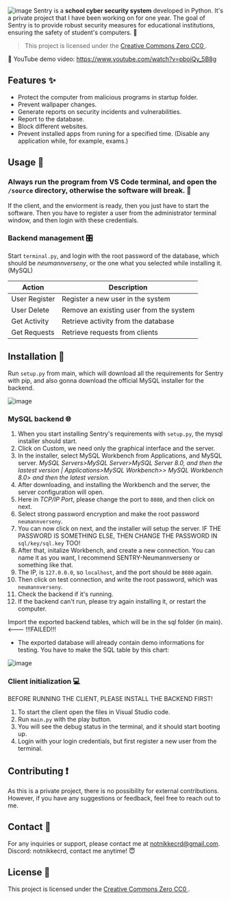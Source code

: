 ![image](https://github.com/nikkeisadev/Sentry/assets/137056695/db78c61d-6be6-434d-b573-08bc29c63726)
Sentry is a **school cyber security system** developed in Python.  It's a private project that I have been working on for one year. The goal of Sentry is to provide robust security measures for educational institutions, ensuring the safety of student's computers. 👾

> This project is licensed under the [Creative Commons Zero CC0 ](LICENSE).

📌 YouTube demo video: 
https://www.youtube.com/watch?v=pboiQy_5B8g

## Features ✨
- Protect the computer from malicious programs in startup folder.
- Prevent wallpaper changes.
- Generate reports on security incidents and vulnerabilities.
- Report to the database.
- Block different websites.
- Prevent installed apps from runing for a specified time. (Disable any application while, for example, exams.)

## Usage 📖
### Always run the program from VS Code terminal, and open the `/source` directory, otherwise the software will break. 📘
If the client, and the enviorment is ready, then you just have to start the software. Then you have to register a user from the administrator terminal window, and then login with these credentials.

### Backend management 🎛
Start `terminal.py`, and login with the root password of the database, which should be *neumannverseny*, or the one what you selected while installing it. (MySQL)

| Action           | Description                               |
|------------------|-------------------------------------------|
| User Register    | Register a new user in the system          |
| User Delete      | Remove an existing user from the system    |
| Get Activity     | Retrieve activity from the database        |
| Get Requests     | Retrieve requests from clients             |


## Installation 👾
Run `setup.py` from main, which will download all the requirements for Sentry with pip, and also gonna download the official MySQL installer for the backend.

![image](https://github.com/nikkeisadev/Sentry/assets/137056695/39515e08-80b8-490c-9d84-c4cd128eb2ea)


### MySQL backend 🌐
1. When you start installing Sentry's requirements with `setup.py`, the mysql installer should start.
2. Click on Custom, we need only the graphical interface and the server.
3. In the installer, select MySQL Workbench from Applications, and MySQL server. *MySQL Servers>MySQL Server>MySQL Server 8.0, and then the lastest version | Applications>MySQL Workbench>> MySQL Workbench 8.0> and then the latest version.*
4. After downloading, and installing the Workbench and the server, the server configuration will open.
5. Here in *TCP/IP Port*, please change the port to `8080`, and then click on next.
6. Select strong password encryption and make the root password `neumannverseny`.
7. You can now click on next, and the installer will setup the server.
  IF THE PASSWORD IS SOMETHING ELSE, THEN CHANGE THE PASSWORD IN `sql/key/sql.key` TOO!
8. After that, initalize Workbench, and create a new connection. You can name it as you want, I recommend SENTRY-Neumannverseny or something like that.
9. The IP, is `127.0.0.0`, so `localhost`, and the port should be `8080` again.
10. Then click on test connection, and write the root password, which was `neumannverseny`.
11. Check the backend if it's running.
12. If the backend can't run, please try again installing it, or restart the computer.

Import the exported backend tables, which will be in the sql folder (in main). <--- !!!FAILED!!!
- The exported database will already contain demo informations for testing.
You have to make the SQL table by this chart:

![image](https://github.com/nikkeisadev/Sentry/assets/137056695/50dc178b-1580-4622-a722-8b5a727c3bd7)

### Client initialization 💻
BEFORE RUNNING THE CLIENT, PLEASE INSTALL THE BACKEND FIRST!
1. To start the client open the files in Visual Studio code.
2. Run `main.py` with the play button.
3. You will see the debug status in the terminal, and it should start booting up.
4. Login with your login credentials, but first register a new user from the terminal.

## Contributing ❗
As this is a private project, there is no possibility for external contributions. However, if you have any suggestions or feedback, feel free to reach out to me.

## Contact 📨
For any inquiries or support, please contact me at [notnikkecrd@gmail.com](mailto:notnikkecrd@gmail.com).
Discord: notnikkecrd, contact me anytime! 😇

## License 📜
This project is licensed under the [Creative Commons Zero CC0 ](LICENSE).
